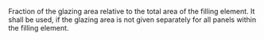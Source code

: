 ﻿Fraction of the glazing area relative to the total area of the filling element. 
It shall be used, if the glazing area is not given separately for all panels within the filling element.

